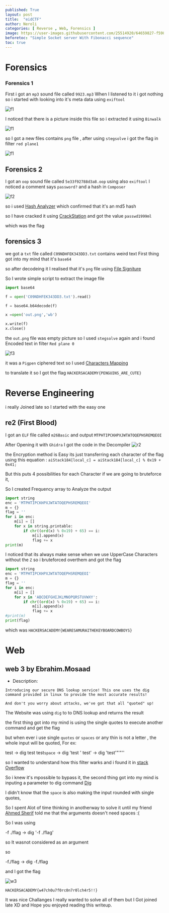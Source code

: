 ```yaml
---
published: True
layout: post
title:  "eidCTF"
author: Neroli
categories: [ Reverse , Web, Forensics ]
image: https://user-images.githubusercontent.com/25514920/64659827-f5983f80-d43d-11e9-9b66-616f26d9204a.PNG
beforetoc: "Simple Socket server With Fibonacci sequence"
toc: true
---
```


# Forensics

### Forensics 1

First i got an `mp3` sound file called `9923.mp3`
When I listened to it i got nothing so i started with looking into it's meta data using `exiftool`

![f1](https://user-images.githubusercontent.com/25514920/89761652-2752d400-daef-11ea-8de9-913ae218170a.png)

I noticed that there is a picture inside this file so i extracted it using `Binwalk`

![f1](https://user-images.githubusercontent.com/25514920/89761551-eb1f7380-daee-11ea-9047-41d582733d2a.png)

so I got a new files contains `png` file , after using `stegsolve` i got the flag in filter `red plane1`

![f1](https://user-images.githubusercontent.com/25514920/89761793-7a2c8b80-daef-11ea-84cb-999438b77fe5.png)

## Forensics 2

I got an `oop` sound file called `5e33f92788d3a8.oop` using also `exiftool` I noticed a comment says `password?` and a hash in `Composer`

![f2](https://user-images.githubusercontent.com/25514920/89762055-f6bf6a00-daef-11ea-8927-d010f8ebc336.png)

so i used [Hash Analyzer](https://www.tunnelsup.com/hash-analyzer/) which confirmed that it's an md5 hash

so I have cracked it using [CrackStation](https://crackstation.net/) and got the value `passwd1999ml`

which was the flag

## forensics 3

we got a `txt` file called `C09NDHFEK343DD3.txt` contains weird text First thing got into my mind that it's `base64`

so after decodeing it I realised that it's `png` file using [File Signiture](https://en.wikipedia.org/wiki/List_of_file_signatures)

So I wrote simple script to extract the image file 

```python
import base64

f = open('C09NDHFEK343DD3.txt').read()

f = base64.b64decode(f)

x =open('out.png','wb')

x.write(f)
x.close()
```

the `out.png` file was empty picture so I used `stegsolve` again and i found Encoded text in filter `Red plane 0`

![f3](https://user-images.githubusercontent.com/25514920/89762775-66822480-daf1-11ea-937f-a93812f66f18.png)

it was a `Pigpen` ciphered text so I used [Characters Mapping](https://www.pinterest.com/pin/737534876456122647/)

to translate it so I got the flag `HACKERSACADEMY{PENGUINS_ARE_CUTE}`

# Reverse Engineering 

i really Joined late so I started with the easy one
## re2 (First Blood)

I got an `ELF` file called `m26Basic` and output `MTPHTIPCKHPXJWTATOQEPHSREMQEOI`

After Opening it with `Ghidra` I got the code in the Decompiler 
![r2](https://user-images.githubusercontent.com/25514920/89763508-f4aada80-daf2-11ea-846c-fb667dc62c7e.png)

the Encryption method is Easy its just transferring each character of the flag using this equation :
`aiStack184[local_c] = aiStack184[local_c] % 0x19 + 0x41;`

But this puts 4 possibilities for each Character if we are going to bruteforce it,

So I created Frequency array to Analyze the output 

```python
import string
enc = 'MTPHTIPCKHPXJWTATOQEPHSREMQEOI'
m = {}
flag = ''
for i in enc:
    m[i] = []
    for x in string.printable:
        if chr((ord(x) % 0x19) + 65) == i:
            m[i].append(x)
            flag += x
print(m)
```

I noticed that its always make sense when we use UpperCase Characters without the `Z` so i bruteforced overthem and got the flag

```python
import string
enc = 'MTPHTIPCKHPXJWTATOQEPHSREMQEOI'
m = {}
flag = ''
for i in enc:
    m[i] = []
    for x in 'ABCDEFGHIJKLMNOPQRSTUVWXY':
        if chr((ord(x) % 0x19) + 65) == i:
            m[i].append(x)
            flag += x
#print(m)
print(flag)
```
which was `HACKERSACADEMY{WEARESAMURAITHEKEYBOARDCOWBOYS}`

# Web

## web 3 by Ebrahim.Mosaad

* Description:
```
Introducing our secure DNS lookup service! This one uses the dig command provided in linux to provide the most accurate results!

And don't you worry about attacks, we've got that all "quoted" up!
```

The Website was using `dig` to to DNS lookup and returns the result 

the first thing got into my mind is using the single quotes to execute another command and get the flag 

but when ever i use single `quotes` or `spaces` or any thin is not a letter , the whole input will be quoted, For ex:

test -> dig test
test`space` -> dig 'test '
test' -> dig 'test'"'"''

so I wanted to understand how this filter warks and i found it in [stack Overflow](https://stackoverflow.com/questions/1250079/how-to-escape-single-quotes-within-single-quoted-strings)

So i knew it's mpossible to bypass it, the second thing got into my mind is inputing a parameter to dig command [Dig](https://linux.die.net/man/1/dig)

I didn't know that the `space` is also making the input rounded with single quotes,

So I spent Alot of time thinking in anotherway to solve it until my friend [Ahmed Sherif](https://www.facebook.com/AhmedS93) told me that the arguments doesn't need spaces :( 

So I was using 

-f ./flag -> dig '-f ./flag'

so It wasnot considered as an argument 

so 

-f./flag -> dig -f./flag

and I got the flag 

![w3](https://user-images.githubusercontent.com/25514920/89766152-f75bfe80-daf7-11ea-9a86-dccee0257bb0.png)

`HACKERSACADEMY{w47ch0u7f0rc0n7r0lch4r5!!}`


It was nice Challanges I really wanted to solve all of them but I Got joined late XD and Hope you enjoyed reading this writeup.

